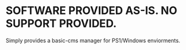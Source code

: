 # SOFTWARE PROVIDED AS-IS. NO SUPPORT PROVIDED.

Simply provides a basic-cms manager for PS1/Windows enviorments. 
